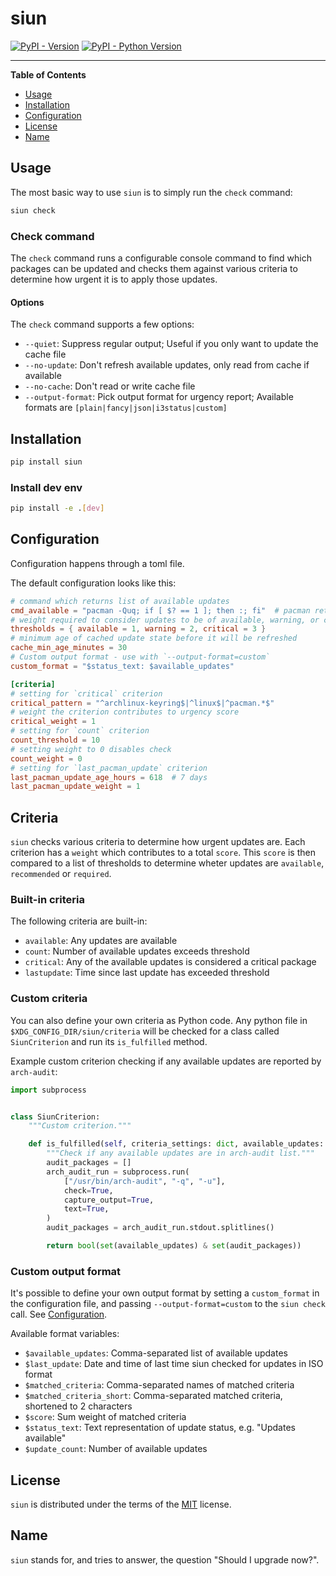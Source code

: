 # siun

[![PyPI - Version](https://img.shields.io/pypi/v/siun.svg)](https://pypi.org/project/siun)
[![PyPI - Python Version](https://img.shields.io/pypi/pyversions/siun.svg)](https://pypi.org/project/siun)

-----

**Table of Contents**

- [Usage](#usage)
- [Installation](#installation)
- [Configuration](#configuration)
- [License](#license)
- [Name](#name)

## Usage

The most basic way to use `siun` is to simply run the `check` command:

```bash
siun check
```


### Check command

The `check` command runs a configurable console command to find which packages can be updated and checks them against various criteria to determine how urgent it is to apply those updates.


#### Options

The `check` command supports a few options:
- `--quiet`: Suppress regular output; Useful if you only want to update the cache file
- `--no-update`: Don't refresh available updates, only read from cache if available
- `--no-cache`: Don't read or write cache file
- `--output-format`: Pick output format for urgency report; Available formats are `[plain|fancy|json|i3status|custom]`


## Installation

```bash
pip install siun
```


### Install dev env

```bash
pip install -e .[dev]
```


## Configuration

Configuration happens through a toml file.

The default configuration looks like this:

```toml
# command which returns list of available updates
cmd_available = "pacman -Quq; if [ $? == 1 ]; then :; fi"  # pacman returns exit code 1 if there are no updates
# weight required to consider updates to be of available, warning, or critical level
thresholds = { available = 1, warning = 2, critical = 3 }
# minimum age of cached update state before it will be refreshed
cache_min_age_minutes = 30
# Custom output format - use with `--output-format=custom`
custom_format = "$status_text: $available_updates"

[criteria]
# setting for `critical` criterion
critical_pattern = "^archlinux-keyring$|^linux$|^pacman.*$"
# weight the criterion contributes to urgency score
critical_weight = 1
# setting for `count` criterion
count_threshold = 10
# setting weight to 0 disables check
count_weight = 0
# setting for `last_pacman_update` criterion
last_pacman_update_age_hours = 618  # 7 days
last_pacman_update_weight = 1
```


## Criteria

`siun` checks various criteria to determine how urgent updates are. Each criterion has a `weight` which contributes to a total `score`. This `score` is then compared to a list of thresholds to determine wheter updates are `available`, `recommended` or `required`.


### Built-in criteria

The following criteria are built-in:
- `available`: Any updates are available
- `count`: Number of available updates exceeds threshold
- `critical`: Any of the available updates is considered a critical package
- `lastupdate`: Time since last update has exceeded threshold


### Custom criteria

You can also define your own criteria as Python code. Any python file in `$XDG_CONFIG_DIR/siun/criteria` will be checked for a class called `SiunCriterion` and run its `is_fulfilled` method.

Example custom criterion checking if any available updates are reported by `arch-audit`:

```python
import subprocess


class SiunCriterion:
    """Custom criterion."""

    def is_fulfilled(self, criteria_settings: dict, available_updates: list):
        """Check if any available updates are in arch-audit list."""
        audit_packages = []
        arch_audit_run = subprocess.run(
            ["/usr/bin/arch-audit", "-q", "-u"],
            check=True,
            capture_output=True,
            text=True,
        )
        audit_packages = arch_audit_run.stdout.splitlines()

        return bool(set(available_updates) & set(audit_packages))
```


### Custom output format

It's possible to define your own output format by setting a `custom_format` in the configuration file, and passing `--output-format=custom` to the `siun check` call. See [Configuration](#configuration).

Available format variables:

- `$available_updates`:      Comma-separated list of available updates
- `$last_update`:            Date and time of last time siun checked for updates in ISO format
- `$matched_criteria`:       Comma-separated names of matched criteria
- `$matched_criteria_short`: Comma-separated matched criteria, shortened to 2 characters
- `$score`:                  Sum weight of matched criteria
- `$status_text`:            Text representation of update status, e.g. "Updates available"
- `$update_count`:           Number of available updates


## License

`siun` is distributed under the terms of the [MIT](https://spdx.org/licenses/MIT.html) license.


## Name

`siun` stands for, and tries to answer, the question "Should I upgrade now?".
